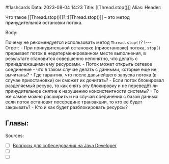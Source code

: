 #flashcards
Data: 2023-08-04 14:23
Title: [[Thread.stop()]]
Alias:
Header:

Что такое [[Thread.stop()]]?::[[Thread.stop()]] – это метод принудительной остановки потока.
<!--SR:!2023-11-03,10,430-->



Body:



Почему не рекомендуется использовать метод `Thread.stop()`?
!---
Ответ:
	- При принудительной остановке (приостановке) потока, `stop()` прерывает поток в недетерменированном месте выполнения, в результате становится совершенно непонятно, что делать с принадлежащими ему ресурсами.
	- Поток может открыть сетевое соединение - что в таком случае делать с данными, которые еще не вычитаны? 
	- Где гарантия, что после дальнейшего запуска потока (в случае приостановки) он сможет их дочитать? 
	- Если поток блокировал разделяемый ресурс, то как снять эту блокировку и не переведёт ли принудительное снятие к нарушению консистентности системы? 
	- То же самое можно расширить и на случай соединения с базой данных: если поток остановят посередине транзакции, то кто ее будет закрывать? 
	- Кто и как будет разблокировать ресурсы?
<!--SR:!2023-11-03,10,410-->




Главы:
-


Sources:
- [ ] [Вопросы для собеседования на Java Developer](https://github.com/enhorse/java-interview/blob/master/README.md#%D0%9E%D0%9E%D0%9F)
- [ ] []()
- [ ] []()
